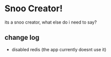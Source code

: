 # Snoo Creator!

its a snoo creator, what else do i need to say?

## change log

- disabled redis (the app currently doesnt use it)
